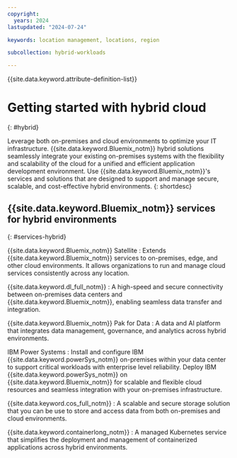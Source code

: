 ```yaml
---
copyright:
  years: 2024
lastupdated: "2024-07-24"

keywords: location management, locations, region

subcollection: hybrid-workloads

---
```


{{site.data.keyword.attribute-definition-list}}

# Getting started with hybrid cloud
{: #hybrid}

Leverage both on-premises and cloud environments to optimize your IT infrastructure. {{site.data.keyword.Bluemix_notm}} hybrid solutions seamlessly integrate your existing on-premises systems with the flexibility and scalability of the cloud for a unified and efficient application development environment. Use {{site.data.keyword.Bluemix_notm}}'s services and solutions that are designed to support and manage secure, scalable, and cost-effective hybrid environments.
{: shortdesc}

## {{site.data.keyword.Bluemix_notm}} services for hybrid environments
{: #services-hybrid}

{{site.data.keyword.Bluemix_notm}} Satellite
:   Extends {{site.data.keyword.Bluemix_notm}} services to on-premises, edge, and other cloud environments. It allows organizations to run and manage cloud services consistently across any location.

{{site.data.keyword.dl_full_notm}}
:   A high-speed and secure connectivity between on-premises data centers and {{site.data.keyword.Bluemix_notm}}, enabling seamless data transfer and integration.

{{site.data.keyword.Bluemix_notm}} Pak for Data
:   A data and AI platform that integrates data management, governance, and analytics across hybrid environments.

IBM Power Systems
:   Install and configure IBM {{site.data.keyword.powerSys_notm}} on-premises within your data center to support critical workloads with enterprise level reliability. Deploy IBM {{site.data.keyword.powerSys_notm}} on {{site.data.keyword.Bluemix_notm}} for scalable and flexible cloud resources and seamless integration with your on-premises infrastructure.

{{site.data.keyword.cos_full_notm}}
:   A scalable and secure storage solution that you can be use to store and access data from both on-premises and cloud environments.

{{site.data.keyword.containerlong_notm}}
:   A managed Kubernetes service that simplifies the deployment and management of containerized applications across hybrid environments.
